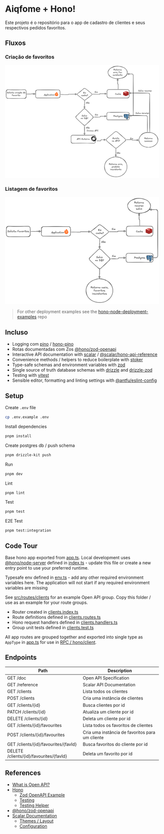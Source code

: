 # Aiqfome + Hono!

Este projeto é o repositório para o app de cadastro de clientes e seus respectivos pedidos favoritos.

## Fluxos

### Criação de favoritos

![Criação](./static/create.png)

### Listagem de favoritos

![Listagem](./static/fetch.png)

> For other deployment examples see the [hono-node-deployment-examples](https://github.com/w3cj/hono-node-deployment-examples) repo

## Incluso

- Logging com [pino](https://getpino.io/) / [hono-pino](https://www.npmjs.com/package/hono-pino)
- Rotas documentadas com Zos [@hono/zod-openapi](https://github.com/honojs/middleware/tree/main/packages/zod-openapi)
- Interactive API documentation with [scalar](https://scalar.com/#api-docs) / [@scalar/hono-api-reference](https://github.com/scalar/scalar/tree/main/packages/hono-api-reference)
- Convenience methods / helpers to reduce boilerplate with [stoker](https://www.npmjs.com/package/stoker)
- Type-safe schemas and environment variables with [zod](https://zod.dev/)
- Single source of truth database schemas with [drizzle](https://orm.drizzle.team/docs/overview) and [drizzle-zod](https://orm.drizzle.team/docs/zod)
- Testing with [vitest](https://vitest.dev/)
- Sensible editor, formatting and linting settings with [@antfu/eslint-config](https://github.com/antfu/eslint-config)

## Setup

Create `.env` file

```sh
cp .env.example .env
```

Install dependencies

```sh
pnpm install
```

Create postgres db / push schema

```sh
pnpm drizzle-kit push
```

Run

```sh
pnpm dev
```

Lint

```sh
pnpm lint
```

Test

```sh
pnpm test
```

E2E Test

```sh
pnpm test:integration
```

## Code Tour

Base hono app exported from [app.ts](./src/app.ts). Local development uses [@hono/node-server](https://hono.dev/docs/getting-started/nodejs) defined in [index.ts](./src/index.ts) - update this file or create a new entry point to use your preferred runtime.

Typesafe env defined in [env.ts](./src/env.ts) - add any other required environment variables here. The application will not start if any required environment variables are missing

See [src/routes/clients](./src/routes/clients/) for an example Open API group. Copy this folder / use as an example for your route groups.

- Router created in [clients.index.ts](./src/routes/clients/clients.index.ts)
- Route definitions defined in [clients.routes.ts](./src/routes/clients/clients.routes.ts)
- Hono request handlers defined in [clients.handlers.ts](./src/routes/clients/clients.handlers.ts)
- Group unit tests defined in [clients.test.ts](./src/routes/clients/clients.test.ts)

All app routes are grouped together and exported into single type as `AppType` in [app.ts](./src/app.ts) for use in [RPC / hono/client](https://hono.dev/docs/guides/rpc).

## Endpoints

| Path                                    | Description                                     |
| --------------------------------------- | ----------------------------------------------- |
| GET /doc                                | Open API Specification                          |
| GET /reference                          | Scalar API Documentation                        |
| GET /clients                            | Lista todos os clientes                         |
| POST /clients                           | Cria uma instância de clientes                  |
| GET /clients/{id}                       | Busca clientes por id                           |
| PATCH /clients/{id}                     | Atualiza um cliente por id                      |
| DELETE /clients/{id}                    | Deleta um cliente por id                        |
| GET /clients/{id}/favourites            | Lista todos os favoritos de clientes            |
| POST /clients/{id}/favourites           | Cria uma instância de favoritos para um cliente |
| GET /clients/{id}/favourites/{favId}    | Busca favoritos do cliente por id               |
| DELETE /clients/{id}/favourites/{favId} | Deleta um favorito por id                       |

## References

- [What is Open API?](https://swagger.io/docs/specification/v3_0/about/)
- [Hono](https://hono.dev/)
  - [Zod OpenAPI Example](https://hono.dev/examples/zod-openapi)
  - [Testing](https://hono.dev/docs/guides/testing)
  - [Testing Helper](https://hono.dev/docs/helpers/testing)
- [@hono/zod-openapi](https://github.com/honojs/middleware/tree/main/packages/zod-openapi)
- [Scalar Documentation](https://github.com/scalar/scalar/tree/main/?tab=readme-ov-file#documentation)
  - [Themes / Layout](https://github.com/scalar/scalar/blob/main/documentation/themes.md)
  - [Configuration](https://github.com/scalar/scalar/blob/main/documentation/configuration.md)
